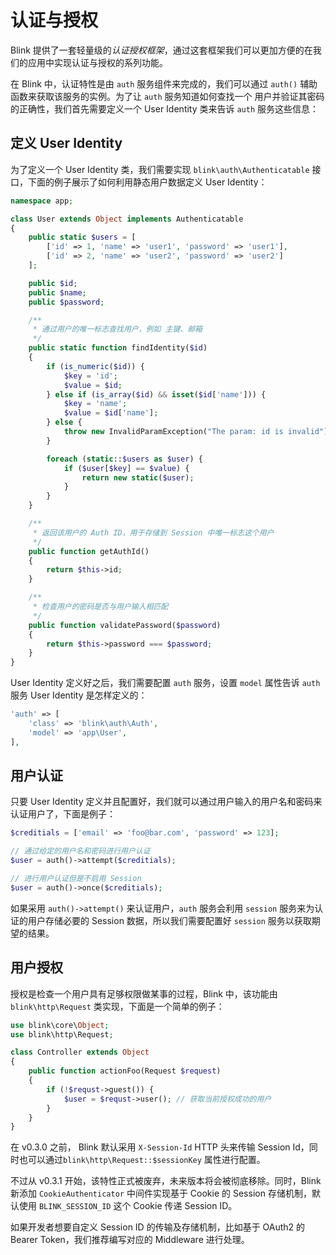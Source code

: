 认证与授权
========

Blink 提供了一套轻量级的*认证授权框架*，通过这套框架我们可以更加方便的在我们的应用中实现认证与授权的系列功能。

在 Blink 中，认证特性是由 `auth` 服务组件来完成的，我们可以通过 `auth()` 辅助函数来获取该服务的实例。为了让 `auth` 服务知道如何查找一个
用户并验证其密码的正确性，我们首先需要定义一个 User Identity 类来告诉 `auth` 服务这些信息：


定义 User Identity
-----------------

为了定义一个 User Identity 类，我们需要实现 `blink\auth\Authenticatable` 接口，下面的例子展示了如何利用静态用户数据定义 User Identity：

```php
namespace app;

class User extends Object implements Authenticatable
{
    public static $users = [
        ['id' => 1, 'name' => 'user1', 'password' => 'user1'],
        ['id' => 2, 'name' => 'user2', 'password' => 'user2']
    ];

    public $id;
    public $name;
    public $password;

    /**
     * 通过用户的唯一标志查找用户，例如 主键、邮箱
     */
    public static function findIdentity($id)
    {
        if (is_numeric($id)) {
            $key = 'id';
            $value = $id;
        } else if (is_array($id) && isset($id['name'])) {
            $key = 'name';
            $value = $id['name'];
        } else {
            throw new InvalidParamException("The param: id is invalid");
        }

        foreach (static::$users as $user) {
            if ($user[$key] == $value) {
                return new static($user);
            }
        }
    }

    /**
     * 返回该用户的 Auth ID，用于存储到 Session 中唯一标志这个用户
     */
    public function getAuthId()
    {
        return $this->id;
    }

    /**
     * 检查用户的密码是否与用户输入相匹配
     */
    public function validatePassword($password)
    {
        return $this->password === $password;
    }
}
```

User Identity 定义好之后，我们需要配置 `auth` 服务，设置 `model` 属性告诉 `auth` 服务 User Identity 是怎样定义的：

```php
'auth' => [
    'class' => 'blink\auth\Auth',
    'model' => 'app\User',
],
```

用户认证
-------

只要 User Identity 定义并且配置好，我们就可以通过用户输入的用户名和密码来认证用户了，下面是例子：

```php
$creditials = ['email' => 'foo@bar.com', 'password' => 123];

// 通过给定的用户名和密码进行用户认证
$user = auth()->attempt($creditials);

// 进行用户认证但是不启用 Session
$user = auth()->once($creditials);
```

如果采用 `auth()->attempt()` 来认证用户，`auth` 服务会利用 `session` 服务来为认证的用户存储必要的 Session 数据，所以我们需要配置好
`session` 服务以获取期望的结果。


用户授权
-------

授权是检查一个用户具有足够权限做某事的过程，Blink 中，该功能由  `blink\http\Request` 类实现，下面是一个简单的例子：

```php
use blink\core\Object;
use blink\http\Request;

class Controller extends Object
{
    public function actionFoo(Request $request)
    {
        if (!$requst->guest()) {
            $user = $requst->user(); // 获取当前授权成功的用户
        }
    }
}

```

在 v0.3.0 之前， Blink 默认采用 `X-Session-Id` HTTP 头来传输 Session Id，同时也可以通过`blink\http\Request::$sessionKey` 属性进行配置。

不过从 v0.3.1 开始，该特性正式被废弃，未来版本将会被彻底移除。同时，Blink 新添加 `CookieAuthenticator` 中间件实现基于 Cookie 的 Session 存储机制，默认使用 `BLINK_SESSION_ID` 这个 Cookie 传递 Session ID。

如果开发者想要自定义 Session ID 的传输及存储机制，比如基于 OAuth2 的 Bearer Token，我们推荐编写对应的 Middleware 进行处理。
